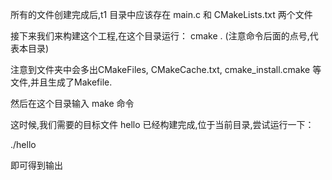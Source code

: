 所有的文件创建完成后,t1 目录中应该存在 main.c 和 CMakeLists.txt 两个文件

接下来我们来构建这个工程,在这个目录运行：
cmake . (注意命令后面的点号,代表本目录)

注意到文件夹中会多出CMakeFiles, CMakeCache.txt, cmake_install.cmake 等文件,并且生成了Makefile.

然后在这个目录输入 make 命令

这时候,我们需要的目标文件 hello 已经构建完成,位于当前目录,尝试运行一下：

./hello

即可得到输出

